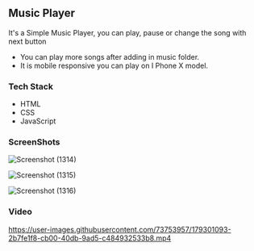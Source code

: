 ## Music Player
It's a Simple Music Player, you can play, pause or change the song with next button
- You can play more songs after adding in music folder.
- It is mobile responsive you can play on I Phone X model.

### Tech Stack

- HTML
- CSS
- JavaScript

### ScreenShots

![Screenshot (1314)](https://user-images.githubusercontent.com/73753957/179300326-6e975ba4-d511-4ec3-9138-a2eb87d51283.png)


![Screenshot (1315)](https://user-images.githubusercontent.com/73753957/179300346-7b1d9031-0ba3-469c-96aa-f1847a0d38a9.png)


![Screenshot (1316)](https://user-images.githubusercontent.com/73753957/179300361-24773c0c-9f6e-4887-b665-7896d638ee14.png)


### Video

https://user-images.githubusercontent.com/73753957/179301093-2b7fe1f8-cb00-40db-9ad5-c484932533b8.mp4

